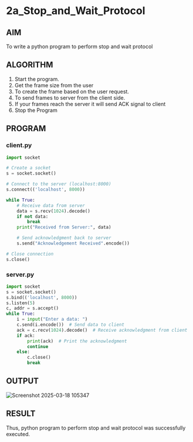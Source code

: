 # 2a_Stop_and_Wait_Protocol
## AIM 
To write a python program to perform stop and wait protocol
## ALGORITHM
1. Start the program.
2. Get the frame size from the user
3. To create the frame based on the user request.
4. To send frames to server from the client side.
5. If your frames reach the server it will send ACK signal to client
6. Stop the Program
## PROGRAM

### client.py
```py
import socket

# Create a socket
s = socket.socket()

# Connect to the server (localhost:8000)
s.connect(('localhost', 8000))

while True:
    # Receive data from server
    data = s.recv(1024).decode()
    if not data:
        break
    print("Received from Server:", data)

    # Send acknowledgment back to server
    s.send("Acknowledgement Received".encode())

# Close connection
s.close()

```

### server.py
```py
import socket
s = socket.socket()
s.bind(('localhost', 8000))
s.listen(5)
c, addr = s.accept()
while True:
    i = input("Enter a data: ")
    c.send(i.encode())  # Send data to client
    ack = c.recv(1024).decode()  # Receive acknowledgment from client
    if ack:
        print(ack)  # Print the acknowledgment
        continue
    else:
        c.close()   
        break

```
## OUTPUT
![Screenshot 2025-03-18 105347](https://github.com/user-attachments/assets/83bf783b-0935-4b9b-8875-d616745c83f2)


## RESULT
Thus, python program to perform stop and wait protocol was successfully executed.
